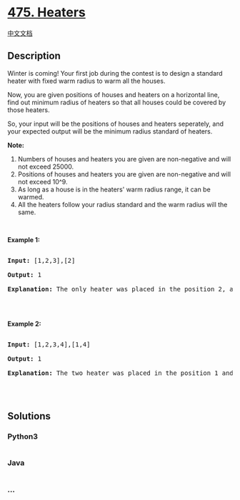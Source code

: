 # [475. Heaters](https://leetcode.com/problems/heaters)

[中文文档](/solution/0400-0499/0475.Heaters/README.md)

## Description

<p>Winter is coming! Your first job during the contest is to design a standard heater with fixed warm radius to warm all the houses.</p>

<p>Now, you are given positions of houses and heaters on a horizontal line, find out minimum radius of heaters so that all houses could be covered by those heaters.</p>

<p>So, your input will be the positions of houses and heaters seperately, and your expected output will be the minimum radius standard of heaters.</p>

<p><b>Note:</b></p>

<ol>
    <li>Numbers of houses and heaters you are given are non-negative and will not exceed 25000.</li>
    <li>Positions of houses and heaters you are given are non-negative and will not exceed 10^9.</li>
    <li>As long as a house is in the heaters&#39; warm radius range, it can be warmed.</li>
    <li>All the heaters follow your radius standard and the warm radius will the same.</li>
</ol>

<p>&nbsp;</p>

<p><b>Example 1:</b></p>

<pre>

<b>Input:</b> [1,2,3],[2]

<b>Output:</b> 1

<b>Explanation:</b> The only heater was placed in the position 2, and if we use the radius 1 standard, then all the houses can be warmed.

</pre>

<p>&nbsp;</p>

<p><b>Example 2:</b></p>

<pre>

<b>Input:</b> [1,2,3,4],[1,4]

<b>Output:</b> 1

<b>Explanation:</b> The two heater was placed in the position 1 and 4. We need to use radius 1 standard, then all the houses can be warmed.

</pre>

<p>&nbsp;</p>

## Solutions

<!-- tabs:start -->

### **Python3**

```python

```

### **Java**

```java

```

### **...**

```

```

<!-- tabs:end -->
